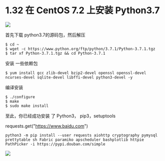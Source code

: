 # 1.32 在 CentOS 7.2 上安装 Python3.7

![](http://image.iswbm.com/20200602135014.png)

首先下载 python3.7的源码包，然后解压

```shell
$ cd ~
$ wget -c https://www.python.org/ftp/python/3.7.1/Python-3.7.1.tgz
$ tar xf Python-3.7.1.tgz && cd Python-3.7.1
```

安装 一些依赖包

```shell
$ yum install gcc zlib-devel bzip2-devel openssl openssl-devel ncurses-devel sqlite-devel libffi-devel python3-devel -y
```

编译安装 

```shell
$ ./configure
$ make
$ sudo make install
```

至此，你已经成功安装 了 Python3， pip3，setuptools

requests.get("https://www.baidu.com")

```
python3 -m pip install --user requests aiohttp cryptography pymysql prettytable sh Fabric paramiko apscheduler bashplotlib httpie PathPicker -i https://pypi.douban.com/simple
```





![](http://image.iswbm.com/20200607174235.png)